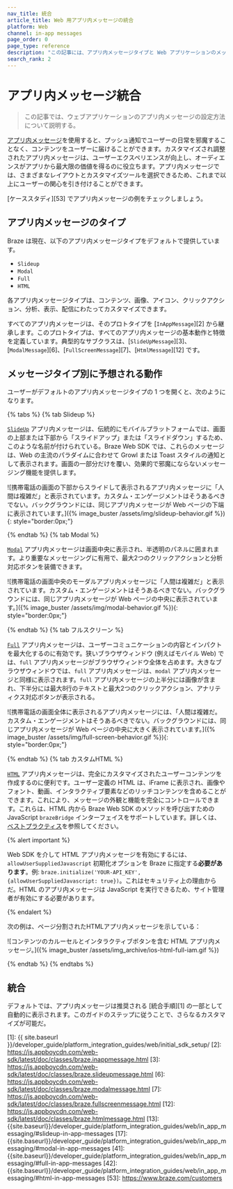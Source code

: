 ```yaml
---
nav_title: 統合
article_title: Web 用アプリ内メッセージの統合
platform: Web
channel: in-app messages
page_order: 0
page_type: reference
description: "この記事には、アプリ内メッセージタイプと Web アプリケーションのメッセージ動作に関するリソースが含まれています。"
search_rank: 2
---
```


# アプリ内メッセージ統合

> この記事では、ウェブアプリケーションのアプリ内メッセージの設定方法について説明する。

[アプリ内メッセージ]({{site.baseurl}}/user_guide/message_building_by_channel/in-app_messages/)を使用すると、プッシュ通知でユーザーの日常を邪魔することなく、コンテンツをユーザーに届けることができます。カスタマイズされ調整されたアプリ内メッセージは、ユーザーエクスペリエンスが向上し、オーディエンスがアプリから最大限の価値を得るのに役立ちます。アプリ内メッセージでは、さまざまなレイアウトとカスタマイズツールを選択できるため、これまで以上にユーザーの関心を引き付けることができます。

\[ケーススタディ][53] でアプリ内メッセージの例をチェックしましょう。

## アプリ内メッセージのタイプ

Braze は現在、以下のアプリ内メッセージタイプをデフォルトで提供しています。 

- `Slideup`
- `Modal`
- `Full`
- `HTML`

各アプリ内メッセージタイプは、コンテンツ、画像、アイコン、クリックアクション、分析、表示、配信にわたってカスタマイズできます。

すべてのアプリ内メッセージは、そのプロトタイプを \[`InAppMessage`][2] から継承します。このプロトタイプは、すべてのアプリ内メッセージの基本動作と特徴を定義しています。典型的なサブクラスは、\[`SlideUpMessage`][3]、\[`ModalMessage`][6]、\[`FullScreenMessage`][7]、\[`HtmlMessage`][12] です。

## メッセージタイプ別に予想される動作

ユーザーがデフォルトのアプリ内メッセージタイプの 1 つを開くと、次のようになります。

{% tabs %}
{% tab Slideup %}

[`SlideUp`](https://js.appboycdn.com/web-sdk/latest/doc/classes/braze.slideupmessage.html) アプリ内メッセージは、伝統的にモバイルプラットフォームでは、画面の上部または下部から「スライドアップ」または「スライドダウン」するため、このような名前が付けられている。Braze Web SDK では、これらのメッセージは、Web の主流のパラダイムに合わせて Growl または Toast スタイルの通知として表示されます。画面の一部分だけを覆い、効果的で邪魔にならないメッセージング機能を提供します。

![携帯電話の画面の下部からスライドして表示されるアプリ内メッセージに「人間は複雑だ」と表示されています。カスタム・エンゲージメントはそうあるべきでない。バックグラウンドには、同じアプリ内メッセージが Web ページの下端に表示されています。]({% image_buster /assets/img/slideup-behavior.gif %}){: style="border:0px;"}

{% endtab %}
{% tab Modal %}

[`Modal`](https://js.appboycdn.com/web-sdk/latest/doc/classes/braze.modalmessage.html) アプリ内メッセージは画面中央に表示され、半透明のパネルに囲まれます。より重要なメッセージングに有用で、最大2つのクリックアクションと分析対応ボタンを装備できます。

![携帯電話の画面中央のモーダルアプリ内メッセージに「人間は複雑だ」と表示されています。カスタム・エンゲージメントはそうあるべきでない。バックグラウンドには、同じアプリ内メッセージが Web ページの中央に表示されています。]({% image_buster /assets/img/modal-behavior.gif %}){: style="border:0px;"}

{% endtab %}
{% tab フルスクリーン %}

[`Full`](https://js.appboycdn.com/web-sdk/latest/doc/classes/braze.fullscreenmessage.html) アプリ内メッセージは、ユーザーコミュニケーションの内容とインパクトを最大化するのに有効です。狭いブラウザウィンドウ (例えばモバイル Web) では、`full` アプリ内メッセージがブラウザウィンドウ全体を占めます。大きなブラウザウィンドウでは、`full` アプリ内メッセージは、`modal` アプリ内メッセージと同様に表示されます。`full` アプリ内メッセージの上半分には画像が含まれ、下半分には最大8行のテキストと最大2つのクリックアクション、アナリティクス対応ボタンが表示される。

![携帯電話の画面全体に表示されるアプリ内メッセージには、「人間は複雑だ。カスタム・エンゲージメントはそうあるべきでない。バックグラウンドには、同じアプリ内メッセージが Web ページの中央に大きく表示されています。]({% image_buster /assets/img/full-screen-behavior.gif %}){: style="border:0px;"}

{% endtab %}
{% tab カスタムHTML %}

[`HTML`](https://js.appboycdn.com/web-sdk/latest/doc/classes/braze.htmlmessage.html) アプリ内メッセージは、完全にカスタマイズされたユーザーコンテンツを作成するのに便利です。ユーザー定義の HTML は、iFrame に表示され、画像やフォント、動画、インタラクティブ要素などのリッチコンテンツを含めることができます。これにより、メッセージの外観と機能を完全にコントロールできます。これらは、HTML 内から Braze Web SDK のメソッドを呼び出すためのJavaScript `brazeBridge` インターフェイスをサポートしています。詳しくは、[ベストプラクティス]({{site.baseurl}}/user_guide/message_building_by_channel/in-app_messages/best_practices/)を参照してください。

{% alert important %}

Web SDK を介して HTML アプリ内メッセージを有効にするには、`allowUserSuppliedJavascript` 初期化オプションを Braze に指定する**必要があります**。例: `braze.initialize('YOUR-API_KEY', {allowUserSuppliedJavascript: true})`。これはセキュリティ上の理由からだ。HTML のアプリ内メッセージは JavaScript を実行できるため、サイト管理者が有効にする必要があります。

{% endalert %}

次の例は、ページ分割されたHTMLアプリ内メッセージを示している：

![コンテンツのカルーセルとインタラクティブボタンを含む HTML アプリ内メッセージ。]({% image_buster /assets/img_archive/ios-html-full-iam.gif %})

{% endtab %}
{% endtabs %}

## 統合

デフォルトでは、アプリ内メッセージは推奨される \[統合手順][1] の一部として自動的に表示されます。このガイドのステップに従うことで、さらなるカスタマイズが可能だ。

[1]: {{ site.baseurl }}/developer_guide/platform_integration_guides/web/initial_sdk_setup/
[2]: https://js.appboycdn.com/web-sdk/latest/doc/classes/braze.inappmessage.html
[3]: https://js.appboycdn.com/web-sdk/latest/doc/classes/braze.slideupmessage.html
[6]: https://js.appboycdn.com/web-sdk/latest/doc/classes/braze.modalmessage.html
[7]: https://js.appboycdn.com/web-sdk/latest/doc/classes/braze.fullscreenmessage.html
[12]: https://js.appboycdn.com/web-sdk/latest/doc/classes/braze.htmlmessage.html
[13]: {{site.baseurl}}/developer_guide/platform_integration_guides/web/in_app_messaging/#slideup-in-app-messages
[17]: {{site.baseurl}}/developer_guide/platform_integration_guides/web/in_app_messaging/#modal-in-app-messages
[41]: {{site.baseurl}}/developer_guide/platform_integration_guides/web/in_app_messaging/#full-in-app-messages
[42]: {{site.baseurl}}/developer_guide/platform_integration_guides/web/in_app_messaging/#html-in-app-messages
[53]: https://www.braze.com/customers
